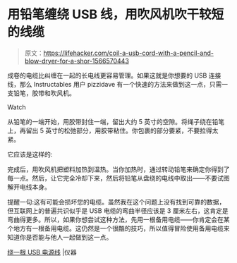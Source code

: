 # 用铅笔缠绕 USB 线，用吹风机吹干较短的线缆

> 原文：<https://lifehacker.com/coil-a-usb-cord-with-a-pencil-and-blow-dryer-for-a-shor-1566570443>

成卷的电缆比纠缠在一起的长电线更容易管理。如果这就是你想要的 USB 连接线，那么 Instructables 用户 pizzidave 有一个快速的方法来做到这一点，只需一支铅笔，胶带和吹风机。

Watch

从铅笔的一端开始，用胶带封住一端，留出大约 5 英寸的空隙。将绳子绕在铅笔上，再留出 5 英寸的松弛部分，用胶带粘住。你包裹的部分要紧，不要拉得太紧。

它应该是这样的:

完成后，用吹风机把塑料加热到温热。当你加热时，通过转动铅笔来确定你得到了每一点。然后，让它完全冷却下来，然后将铅笔从盘绕的电线中取出——不要试图解开电线本身。

提醒一句:这有可能会损坏您的电缆。虽然我在这个问题上没有找到可靠的数据，但互联网上的普遍共识似乎是 USB 电缆的弯曲半径应该是 3 厘米左右，这肯定是弯曲得更多。所以，如果你想尝试这种方法，先用一根备用电缆——你肯定会在某个地方有一根备用电缆。这仍然是一个很酷的技巧，所以值得冒险使用备用电缆来知道你是否能与他人一起做到这一点。

[绕一根 USB 电源线](http://www.instructables.com/id/Coiling-a-USB-power-cord/) |仪器